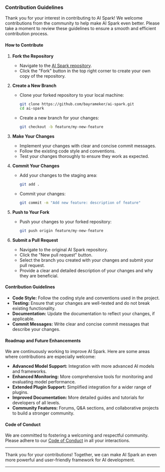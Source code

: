 ### Contribution Guidelines

Thank you for your interest in contributing to AI Spark! We welcome contributions from the community to help make AI Spark even better. Please take a moment to review these guidelines to ensure a smooth and efficient contribution process.

#### How to Contribute

1. **Fork the Repository**
    - Navigate to the [AI Spark repository](https://github.com/bayrameker/ai-spark).
    - Click the "Fork" button in the top right corner to create your own copy of the repository.

2. **Create a New Branch**
    - Clone your forked repository to your local machine:
      ```bash
      git clone https://github.com/bayrameker/ai-spark.git
      cd ai-spark
      ```
    - Create a new branch for your changes:
      ```bash
      git checkout -b feature/my-new-feature
      ```

3. **Make Your Changes**
    - Implement your changes with clear and concise commit messages.
    - Follow the existing code style and conventions.
    - Test your changes thoroughly to ensure they work as expected.

4. **Commit Your Changes**
    - Add your changes to the staging area:
      ```bash
      git add .
      ```
    - Commit your changes:
      ```bash
      git commit -m "Add new feature: description of feature"
      ```

5. **Push to Your Fork**
    - Push your changes to your forked repository:
      ```bash
      git push origin feature/my-new-feature
      ```

6. **Submit a Pull Request**
    - Navigate to the original AI Spark repository.
    - Click the "New pull request" button.
    - Select the branch you created with your changes and submit your pull request.
    - Provide a clear and detailed description of your changes and why they are beneficial.

#### Contribution Guidelines

- **Code Style:** Follow the coding style and conventions used in the project.
- **Testing:** Ensure that your changes are well-tested and do not break existing functionality.
- **Documentation:** Update the documentation to reflect your changes, if applicable.
- **Commit Messages:** Write clear and concise commit messages that describe your changes.

#### Roadmap and Future Enhancements

We are continuously working to improve AI Spark. Here are some areas where contributions are especially welcome:

- **Advanced Model Support:** Integration with more advanced AI models and frameworks.
- **Enhanced Monitoring:** More comprehensive tools for monitoring and evaluating model performance.
- **Extended Plugin Support:** Simplified integration for a wider range of plugins.
- **Improved Documentation:** More detailed guides and tutorials for developers of all levels.
- **Community Features:** Forums, Q&A sections, and collaborative projects to build a stronger community.

#### Code of Conduct

We are committed to fostering a welcoming and respectful community. Please adhere to our [Code of Conduct](CODE_OF_CONDUCT.md) in all your interactions.

---

Thank you for your contributions! Together, we can make AI Spark an even more powerful and user-friendly framework for AI development.

---

